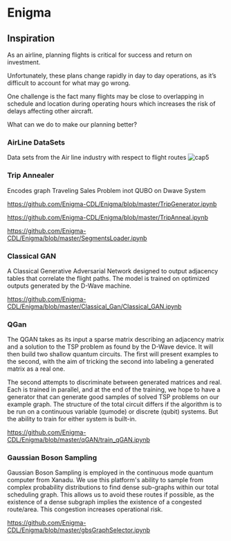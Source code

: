 # Enigma

## Inspiration
As an airline, planning flights is critical for success and return on investment. 

Unfortunately, these plans change rapidly in day to day operations, as it’s difficult to account for what may go wrong.

One challenge is the fact many flights may be close to overlapping in schedule and location during operating hours which increases the risk of delays affecting other aircraft.  

What can we do to make our planning better? 

### AirLine DataSets
Data sets from the Air line industry with respect to flight routes
![cap5](../figures/)
### Trip Annealer 
Encodes graph Traveling Sales Problem inot QUBO on Dwave System

https://github.com/Enigma-CDL/Enigma/blob/master/TripGenerator.ipynb

https://github.com/Enigma-CDL/Enigma/blob/master/TripAnneal.ipynb

https://github.com/Enigma-CDL/Enigma/blob/master/SegmentsLoader.ipynb

### Classical GAN
A Classical Generative Adversarial Network designed to output adjacency tables that correlate the flight paths. The model is trained on optimized outputs generated by the D-Wave machine.

https://github.com/Enigma-CDL/Enigma/blob/master/Classical_Gan/Classical_GAN.ipynb

### QGan
The QGAN takes as its input a sparse matrix describing an adjacency matrix and a solution to the TSP problem as found by the D-Wave device. It will then build two shallow quantum circuits. The first will present examples to the second, with the aim of tricking the second into labeling a generated matrix as a real one. 

The second attempts to discriminate between generated matrices and real. Each is trained in parallel, and at the end of the training, we hope to have a generator that can generate good samples of solved TSP problems on our example graph. The structure of the total circuit differs if the algorithm is to be run on a continuous variable (qumode) or discrete (qubit) systems. But the ability to train for either system is built-in.

https://github.com/Enigma-CDL/Enigma/blob/master/qGAN/train_qGAN.ipynb

### Gaussian Boson Sampling
Gaussian Boson Sampling is employed in the continuous mode quantum computer from Xanadu. We use this platform's ability to sample from complex probability distributions to find dense sub-graphs within our total scheduling graph. This allows us to avoid these routes if possible, as the existence of a dense subgraph implies the existence of a congested route/area. This congestion increases operational risk.

https://github.com/Enigma-CDL/Enigma/blob/master/gbsGraphSelector.ipynb


